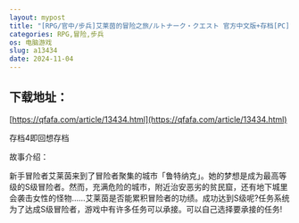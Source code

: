 ```yaml
---
layout: mypost
title: "[RPG/官中/步兵]艾莱茵的冒险之旅/ルトナーク・クエスト 官方中文版+存档[PC]"
categories: RPG,冒险,步兵
os: 电脑游戏
slug: a13434
date: 2024-11-04
---
```


## 下载地址：

[https://qfafa.com/article/13434.html](https://qfafa.com/article/13434.html)

存档4即回想存档

故事介绍：

新手冒险者艾莱茵来到了冒险者聚集的城市「鲁特纳克」。她的梦想是成为最高等级的S级冒险者。然而，充满危险的城市，附近治安恶劣的贫民窟，还有地下城里会袭击女性的怪物……艾莱茵是否能累积冒险者的功绩。成功达到S级呢?任务系统为了达成S级冒险者，游戏中有许多任务可以承接。可以自己选择要承接的任务!